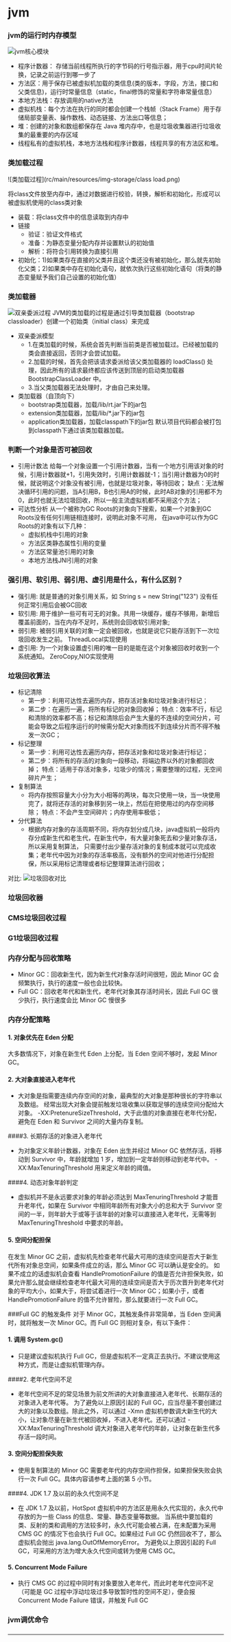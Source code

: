 <h1>jvm</h1>

<h3>jvm的运行时内存模型</h3>

![jvm核心模块](rc/main/resources/img-storage/jvm01.png)

+ 程序计数器： 存储当前线程所执行的字节码的行号指示器，用于cpu时间片轮换，记录之前运行到哪一步了
+ 方法区：用于保存已被虚拟机加载的类信息(类的版本，字段，方法，接口和父类信息)，运行时常量信息（static，final修饰的常量和字符串常量信息）  
+ 本地方法栈：存放调用的native方法
+ 虚拟机栈：每个方法在执行的同时都会创建一个栈帧（Stack Frame）用于存储局部变量表、操作数栈、动态链接、方法出口等信息；
+ 堆：创建的对象和数组都保存在 Java 堆内存中，也是垃圾收集器进行垃圾收集的最重要的内存区域
+ 线程私有的虚拟机栈，本地方法栈和程序计数器，线程共享的有方法区和堆。

<h3>类加载过程</h3>

![类加载过程](rc/main/resources/img-storage/class load.png)

  将class文件放至内存中，通过对数据进行校验，转换，解析和初始化，形成可以被虚拟机使用的class类对象
+ 装载：将class文件中的信息读取到内存中
+ 链接
  + 验证：验证文件格式
  + 准备：为静态变量分配内存并设置默认的初始值
  + 解析：将符合引用转换为直接引用
+ 初始化：1)如果类存在直接的父类并且这个类还没有被初始化，那么就先初始化父类；2)如果类中存在初始化语句，就依次执行这些初始化语句（将类的静态变量赋予我们自己设置的初始化值）

<h3>类加载器</h3>

![双亲委派过程](rc/main/resources/img-storage/sqwp.png)
JVM的类加载的过程是通过引导类加载器（bootstrap classloader）创建一个初始类（initial class）来完成
+ 双亲委派模型
  + 1.在类加载的时候，系统会首先判断当前类是否被加载过。已经被加载的类会直接返回，否则才会尝试加载。
  + 2.加载的时候，首先会把该请求委派给该父类加载器的 loadClass() 处理，因此所有的请求最终都应该传送到顶层的启动类加载器 BootstrapClassLoader 中。
  + 3.当父类加载器无法处理时，才由自己来处理。
+ 类加载器（自顶向下）
  + bootstrap类加载器，加载/lib/rt.jar下的jar包
  + extension类加载器，加载/lib/*.jar下的jar包
  + application类加载器，加载classpath下的jar包 默认项目代码都会被打包到classpath下通过该类加载器加载。


<h3>判断一个对象是否可被回收</h3>

+ 引用计数法 给每一个对象设置一个引用计数器，当有一个地方引用该对象的时候，引用计数器就+1，引用失效时，引用计数器就-1；当引用计数器为0的时候，就说明这个对象没有被引用，也就是垃圾对象，等待回收； 缺点：无法解决循环引用的问题，当A引用B，B也引用A的时候，此时AB对象的引用都不为0，此时也就无法垃圾回收，所以一般主流虚拟机都不采用这个方法；
+ 可达性分析 从一个被称为GC Roots的对象向下搜索，如果一个对象到GC Roots没有任何引用链相连接时，说明此对象不可用，
  在java中可以作为GC Roots的对象有以下几种：
   + 虚拟机栈中引用的对象
   + 方法区类静态属性引用的变量
   + 方法区常量池引用的对象
   + 本地方法栈JNI引用的对象

<h3>强引用、软引用、弱引用、虚引用是什么，有什么区别？</h3>

+ 强引用: 就是普通的对象引用关系，如 String s = new String("123")  没有任何正常引用后会被GC回收
+ 软引用: 用于维护一些可有可无的对象。共用一块缓存，缓存不够用，新增后覆盖前面的，当在内存不足时，系统则会回收软引用对象;
+ 弱引用: 被弱引用关联的对象一定会被回收，也就是说它只能存活到下一次垃圾回收发生之前。
  ThreadLocal实现使用
+ 虚引用: 为一个对象设置虚引用的唯一目的是能在这个对象被回收时收到一个系统通知。 ZeroCopy,NIO实现使用

<h3>垃圾回收算法</h3>

+ 标记清除
  + 第一步：利用可达性去遍历内存，把存活对象和垃圾对象进行标记； 
  + 第二步：在遍历一遍，将所有标记的对象回收掉； 
  特点：效率不行，标记和清除的效率都不高；标记和清除后会产生大量的不连续的空间分片，可能会导致之后程序运行的时候需分配大对象而找不到连续分片而不得不触发一次GC；
+ 标记整理
  + 第一步：利用可达性去遍历内存，把存活对象和垃圾对象进行标记； 
  + 第二步：将所有的存活的对象向一段移动，将端边界以外的对象都回收掉； 
  特点：适用于存活对象多，垃圾少的情况；需要整理的过程，无空间碎片产生；
+ 复制算法
  + 将内存按照容量大小分为大小相等的两块，每次只使用一块，当一块使用完了，就将还存活的对象移到另一块上，然后在把使用过的内存空间移除； 
  特点：不会产生空间碎片；内存使用率极低；
+ 分代算法
  + 根据内存对象的存活周期不同，将内存划分成几块，java虚拟机一般将内存分成新生代和老生代，在新生代中，有大量对象死去和少量对象存活，所以采用复制算法，
  只需要付出少量存活对象的复制成本就可以完成收集；老年代中因为对象的存活率极高，没有额外的空间对他进行分配担保，所以采用标记清理或者标记整理算法进行回收；

对比: 
![垃圾回收对比](rc/main/resources/img-storage/ljhssf.png)

<h3>垃圾回收器</h3>
<h3>CMS垃圾回收过程</h3>
<h3>G1垃圾回收过程</h3>

<h3>内存分配与回收策略</h3>

+ Minor GC：回收新生代，因为新生代对象存活时间很短，因此 Minor GC 会频繁执行，执行的速度一般也会比较快。
+ Full GC：回收老年代和新生代，老年代对象其存活时间长，因此 Full GC 很少执行，执行速度会比 Minor GC 慢很多
### 内存分配策略
#### 1. 对象优先在 Eden 分配
大多数情况下，对象在新生代 Eden 上分配，当 Eden 空间不够时，发起 Minor GC。

#### 2. 大对象直接进入老年代

+ 大对象是指需要连续内存空间的对象，最典型的大对象是那种很长的字符串以及数组。
经常出现大对象会提前触发垃圾收集以获取足够的连续空间分配给大对象。
-XX:PretenureSizeThreshold，大于此值的对象直接在老年代分配，避免在 Eden 和 Survivor 之间的大量内存复制。

####3. 长期存活的对象进入老年代

+ 为对象定义年龄计数器，对象在 Eden 出生并经过 Minor GC 依然存活，将移动到 Survivor 中，年龄就增加 1 岁，增加到一定年龄则移动到老年代中。
-XX:MaxTenuringThreshold 用来定义年龄的阈值。

####4. 动态对象年龄判定
+ 虚拟机并不是永远要求对象的年龄必须达到 MaxTenuringThreshold 才能晋升老年代，如果在 Survivor 中相同年龄所有对象大小的总和大于 Survivor 空间的一半，则年龄大于或等于该年龄的对象可以直接进入老年代，无需等到 MaxTenuringThreshold 中要求的年龄。

#### 5. 空间分配担保
在发生 Minor GC 之前，虚拟机先检查老年代最大可用的连续空间是否大于新生代所有对象总空间，如果条件成立的话，那么 Minor GC 可以确认是安全的。
如果不成立的话虚拟机会查看 HandlePromotionFailure 的值是否允许担保失败，如果允许那么就会继续检查老年代最大可用的连续空间是否大于历次晋升到老年代对象的平均大小，如果大于，将尝试着进行一次 Minor GC；如果小于，或者 HandlePromotionFailure 的值不允许冒险，那么就要进行一次 Full GC。

###Full GC 的触发条件
对于 Minor GC，其触发条件非常简单，当 Eden 空间满时，就将触发一次 Minor GC。而 Full GC 则相对复杂，有以下条件：
#### 1. 调用 System.gc()

+ 只是建议虚拟机执行 Full GC，但是虚拟机不一定真正去执行。不建议使用这种方式，而是让虚拟机管理内存。

####2. 老年代空间不足
+ 老年代空间不足的常见场景为前文所讲的大对象直接进入老年代、长期存活的对象进入老年代等。
为了避免以上原因引起的 Full GC，应当尽量不要创建过大的对象以及数组。除此之外，可以通过 -Xmn 虚拟机参数调大新生代的大小，让对象尽量在新生代被回收掉，不进入老年代。还可以通过 -XX:MaxTenuringThreshold 调大对象进入老年代的年龄，让对象在新生代多存活一段时间。

#### 3. 空间分配担保失败

+ 使用复制算法的 Minor GC 需要老年代的内存空间作担保，如果担保失败会执行一次 Full GC。具体内容请参考上面的第 5 小节。

####4. JDK 1.7 及以前的永久代空间不足

+ 在 JDK 1.7 及以前，HotSpot 虚拟机中的方法区是用永久代实现的，永久代中存放的为一些 Class 的信息、常量、静态变量等数据。
当系统中要加载的类、反射的类和调用的方法较多时，永久代可能会被占满，在未配置为采用 CMS GC 的情况下也会执行 Full GC。如果经过 Full GC 仍然回收不了，那么虚拟机会抛出 java.lang.OutOfMemoryError。
为避免以上原因引起的 Full GC，可采用的方法为增大永久代空间或转为使用 CMS GC。

#### 5. Concurrent Mode Failure

+ 执行 CMS GC 的过程中同时有对象要放入老年代，而此时老年代空间不足（可能是 GC 过程中浮动垃圾过多导致暂时性的空间不足），便会报 Concurrent Mode Failure 错误，并触发 Full GC

<h3>jvm调优命令</h3>
<h3></h3>
<h3></h3>
<h3></h3>

<hr>